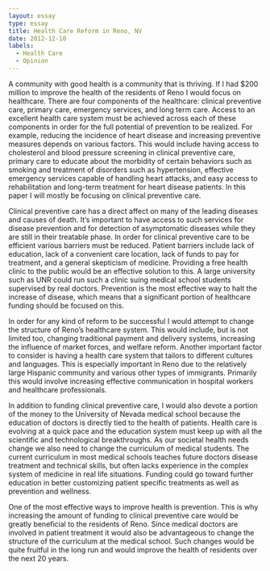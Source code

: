 ```yaml
---
layout: essay
type: essay
title: Health Care Reform in Reno, NV
date: 2012-12-10
labels:
  - Health Care
  - Opinion
---
```


A community with good health is a community that is thriving. If I had $200 million to improve the health of the residents of Reno I would focus on healthcare. There are four components of the healthcare: clinical preventive care, primary care, emergency services, and long term care.  Access to an excellent health care system must be achieved across each of these components in order for the full potential of prevention to be realized. For example, reducing the incidence of heart disease and increasing preventive measures depends on various factors. This would include having access to cholesterol and blood pressure screening in clinical preventive care, primary care to educate about the morbidity of certain behaviors such as smoking and treatment of disorders such as hypertension, effective emergency services capable of handling heart attacks, and easy access to rehabilitation and long-term treatment for heart disease patients. In this paper I will mostly be focusing on clinical preventive care. 

Clinical preventive care has a direct affect on many of the leading diseases and causes of death. It’s important to have access to such services for disease prevention and for detection of asymptomatic diseases while they are still in their treatable phase.  In order for clinical preventive care to be efficient various barriers must be reduced. Patient barriers include lack of education, lack of a convenient care location, lack of funds to pay for treatment, and a general skepticism of medicine. Providing a free health clinic to the public would be an effective solution to this. A large university such as UNR could run such a clinic suing medical school students supervised by real doctors. Prevention is the most effective way to halt the increase of disease, which means that a significant portion of healthcare funding should be focused on this. 
  
In order for any kind of reform to be successful I would attempt to change the structure of Reno’s healthcare system. This would include, but is not limited too, changing traditional payment and delivery systems, increasing the influence of market forces, and welfare reform. Another important factor to consider is having a health care system that tailors to different cultures and languages. This is especially important in Reno due to the relatively large Hispanic community and various other types of immigrants.  Primarily this would involve increasing effective communication in hospital workers and healthcare professionals. 
  
In addition to funding clinical preventive care, I would also devote a portion of the money to the University of Nevada medical school because the education of doctors is directly tied to the health of patients. Health care is evolving at a quick pace and the education system must keep up with all the scientific and technological breakthroughs. As our societal health needs change we also need to change the curriculum of medical students. The current curriculum in most medical schools teaches future doctors disease treatment and technical skills, but often lacks experience in the complex system of medicine in real life situations. Funding could go toward further education in better customizing patient specific treatments as well as prevention and wellness.

One of the most effective ways to improve health is prevention. This is why increasing the amount of funding to clinical preventive care would be greatly beneficial to the residents of Reno. Since medical doctors are involved in patient treatment it would also be advantageous to change the structure of the curriculum at the medical school. Such changes would be quite fruitful in the long run and would improve the health of residents over the next 20 years. 
